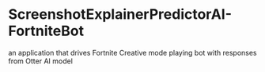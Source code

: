 # ScreenshotExplainerPredictorAI-FortniteBot
an application that drives Fortnite Creative mode playing bot with responses from Otter AI model
